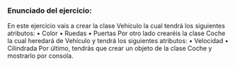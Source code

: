 ### Enunciado del ejercicio:

En este ejercicio vais a crear la clase Vehículo la cual tendrá los siguientes atributos:
• Color
• Ruedas
• Puertas
Por otro lado crearéis la clase Coche la cual heredará de Vehículo y tendrá los siguientes atributos:
• Velocidad
• Cilindrada
Por último, tendrás que crear un objeto de la clase Coche y mostrarlo por consola.